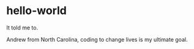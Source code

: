 # hello-world
It told me to.

Andrew from North Carolina, coding to change lives is my ultimate goal.
